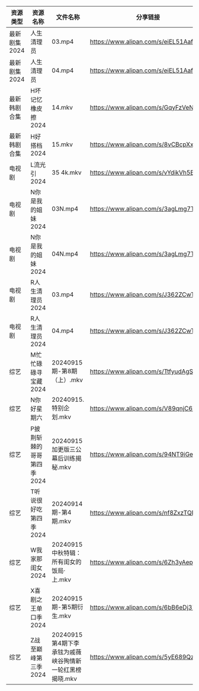 | 资源类型     | 资源名称            | 文件名称                               | 分享链接                                 | 更新时间                |
| -------- | --------------- | ---------------------------------- | ------------------------------------ | ------------------- |
| 最新剧集2024 | 人生清理员           | 03.mp4                             | https://www.alipan.com/s/eiEL51AafdV | 2024-09-15 08:10:21 |
| 最新剧集2024 | 人生清理员           | 04.mp4                             | https://www.alipan.com/s/eiEL51AafdV | 2024-09-15 08:10:20 |
| 最新韩剧合集   | H坏记忆橡皮擦2024     | 14.mkv                             | https://www.alipan.com/s/GqyFzVeNETy | 2024-09-15 12:05:47 |
| 最新韩剧合集   | H好搭档2024        | 15.mkv                             | https://www.alipan.com/s/8vCBcpXxGp9 | 2024-09-15 00:05:57 |
| 电视剧      | L流光引2024        | 35 4k.mkv                          | https://www.alipan.com/s/vYdikVh5BuN | 2024-09-15 14:06:19 |
| 电视剧      | N你是我的姐妹2024     | 03N.mp4                            | https://www.alipan.com/s/3agLmg7TdG2 | 2024-09-15 00:06:40 |
| 电视剧      | N你是我的姐妹2024     | 04N.mp4                            | https://www.alipan.com/s/3agLmg7TdG2 | 2024-09-15 00:06:39 |
| 电视剧      | R人生清理员2024      | 03.mp4                             | https://www.alipan.com/s/J362ZCwTHEc | 2024-09-15 08:06:36 |
| 电视剧      | R人生清理员2024      | 04.mp4                             | https://www.alipan.com/s/J362ZCwTHEc | 2024-09-15 08:06:36 |
| 综艺       | M忙忙碌碌寻宝藏2024    | 20240915期-第8期（上）.mkv               | https://www.alipan.com/s/TtfyudAgS8v | 2024-09-15 14:08:33 |
| 综艺       | N你好星期六          | 20240915.特别企划.mkv                  | https://www.alipan.com/s/V89qnjC6T3z | 2024-09-15 14:08:47 |
| 综艺       | P披荆斩棘的哥哥第四季2024 | 20240915加更版三公幕后训练揭秘.mkv            | https://www.alipan.com/s/94NT9iGe94e | 2024-09-15 14:08:49 |
| 综艺       | T听说很好吃第四季2024   | 20240914期-第4期.mkv                  | https://www.alipan.com/s/nf8ZxzTQNmB | 2024-09-15 08:08:59 |
| 综艺       | W我家那闺女2024      | 20240915 中秋特辑：所有闺女的饭局·上.mkv        | https://www.alipan.com/s/6Zh3yAep1kC | 2024-09-15 14:09:29 |
| 综艺       | X喜剧之王单口季2024    | 20240915期-第5期衍生.mkv                | https://www.alipan.com/s/6bB6eDj37Y6 | 2024-09-15 14:09:34 |
| 综艺       | Z战至巅峰第三季2024    | 20240915第4期下李承铉为戚薇峡谷殉情新一轮红黑榜揭晓.mkv | https://www.alipan.com/s/5yE689QzaiL | 2024-09-15 14:09:52 |
